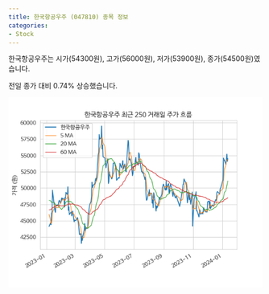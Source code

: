 ```yaml
---
title: 한국항공우주 (047810) 종목 정보
categories:
- Stock
---
```


한국항공우주는 시가(54300원), 고가(56000원), 저가(53900원), 종가(54500원)였습니다.

전일 종가 대비 0.74% 상승했습니다.

<!-- more -->

![047810](/assets/stock_images/047810.png)